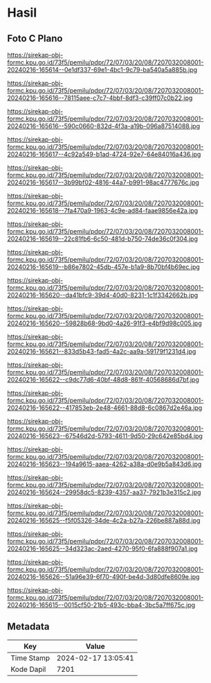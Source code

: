 # Hasil

## Foto C Plano

https://sirekap-obj-formc.kpu.go.id/73f5/pemilu/pdpr/72/07/03/20/08/7207032008001-20240216-165614--0e1df337-69e1-4bc1-9c79-ba540a5a885b.jpg

https://sirekap-obj-formc.kpu.go.id/73f5/pemilu/pdpr/72/07/03/20/08/7207032008001-20240216-165616--78115aee-c7c7-4bbf-8df3-c39ff07c0b22.jpg

https://sirekap-obj-formc.kpu.go.id/73f5/pemilu/pdpr/72/07/03/20/08/7207032008001-20240216-165616--590c0660-832d-4f3a-a19b-096a87514088.jpg

https://sirekap-obj-formc.kpu.go.id/73f5/pemilu/pdpr/72/07/03/20/08/7207032008001-20240216-165617--4c92a549-b1ad-4724-92e7-64e84016a436.jpg

https://sirekap-obj-formc.kpu.go.id/73f5/pemilu/pdpr/72/07/03/20/08/7207032008001-20240216-165617--3b99bf02-4816-44a7-b991-98ac4777676c.jpg

https://sirekap-obj-formc.kpu.go.id/73f5/pemilu/pdpr/72/07/03/20/08/7207032008001-20240216-165618--7fa470a9-1963-4c9e-ad84-faae9856e42a.jpg

https://sirekap-obj-formc.kpu.go.id/73f5/pemilu/pdpr/72/07/03/20/08/7207032008001-20240216-165619--22c81fb6-6c50-481d-b750-74de36c0f304.jpg

https://sirekap-obj-formc.kpu.go.id/73f5/pemilu/pdpr/72/07/03/20/08/7207032008001-20240216-165619--b86e7802-45db-457e-b1a9-8b70bf4b69ec.jpg

https://sirekap-obj-formc.kpu.go.id/73f5/pemilu/pdpr/72/07/03/20/08/7207032008001-20240216-165620--da41bfc9-39d4-40d0-8231-1c1f3342662b.jpg

https://sirekap-obj-formc.kpu.go.id/73f5/pemilu/pdpr/72/07/03/20/08/7207032008001-20240216-165620--59828b68-9bd0-4a26-91f3-e4bf9d98c005.jpg

https://sirekap-obj-formc.kpu.go.id/73f5/pemilu/pdpr/72/07/03/20/08/7207032008001-20240216-165621--833d5b43-fad5-4a2c-aa9a-59179f1231d4.jpg

https://sirekap-obj-formc.kpu.go.id/73f5/pemilu/pdpr/72/07/03/20/08/7207032008001-20240216-165622--c9dc77d6-40bf-48d8-861f-40568686d7bf.jpg

https://sirekap-obj-formc.kpu.go.id/73f5/pemilu/pdpr/72/07/03/20/08/7207032008001-20240216-165622--417853eb-2e48-4661-88d8-6c0867d2e46a.jpg

https://sirekap-obj-formc.kpu.go.id/73f5/pemilu/pdpr/72/07/03/20/08/7207032008001-20240216-165623--67546d2d-5793-4611-9d50-29c642e85bd4.jpg

https://sirekap-obj-formc.kpu.go.id/73f5/pemilu/pdpr/72/07/03/20/08/7207032008001-20240216-165623--194a9615-aaea-4262-a38a-d0e9b5a843d6.jpg

https://sirekap-obj-formc.kpu.go.id/73f5/pemilu/pdpr/72/07/03/20/08/7207032008001-20240216-165624--29958dc5-8239-4357-aa37-7921b3e315c2.jpg

https://sirekap-obj-formc.kpu.go.id/73f5/pemilu/pdpr/72/07/03/20/08/7207032008001-20240216-165625--f5f05326-34de-4c2a-b27a-226be887a88d.jpg

https://sirekap-obj-formc.kpu.go.id/73f5/pemilu/pdpr/72/07/03/20/08/7207032008001-20240216-165625--34d323ac-2aed-4270-95f0-6fa888f907a1.jpg

https://sirekap-obj-formc.kpu.go.id/73f5/pemilu/pdpr/72/07/03/20/08/7207032008001-20240216-165626--51a96e39-6f70-490f-be4d-3d80dfe8609e.jpg

https://sirekap-obj-formc.kpu.go.id/73f5/pemilu/pdpr/72/07/03/20/08/7207032008001-20240216-165615--0015cf50-21b5-493c-bba4-3bc5a7ff675c.jpg


## Metadata

| Key        | Value               |
| ---------- | ------------------- |
| Time Stamp | 2024-02-17 13:05:41 |
| Kode Dapil | 7201                |



